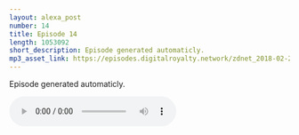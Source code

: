 ```yaml
---
layout: alexa_post
number: 14
title: Episode 14
length: 1053092
short_description: Episode generated automaticly.
mp3_asset_link: https://episodes.digitalroyalty.network/zdnet_2018-02-25_01-00-04.mp3
---
```


Episode generated automaticly.

<audio controls>
    <source src="{{ page.mp3_asset_link }}" type="audio/mpeg">
</audio>
